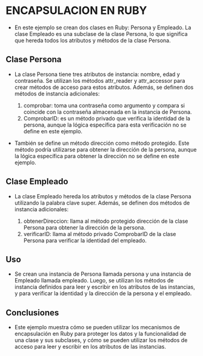 # ENCAPSULACION EN RUBY

  * En este ejemplo se crean dos clases en Ruby: Persona y Empleado. La clase Empleado es una subclase de la clase Persona, lo que significa que hereda todos los atributos y métodos de la clase Persona.

## Clase Persona
* La clase Persona tiene tres atributos de instancia: nombre, edad y contraseña. Se utilizan los métodos attr_reader y attr_accessor para crear métodos de acceso para estos atributos. Además, se definen dos métodos de instancia adicionales:

     1. comprobar: toma una contraseña como argumento y compara si coincide con la contraseña almacenada en la instancia de Persona.
     2. ComprobarID: es un método privado que verifica la identidad de la persona, aunque la lógica específica para esta verificación no se define en este ejemplo.

* También se define un método dirección como método protegido. Este método podría utilizarse para obtener la dirección de la persona, aunque la lógica específica para obtener la dirección no se define en este ejemplo.

## Clase Empleado
* La clase Empleado hereda los atributos y métodos de la clase Persona utilizando la palabra clave super. Además, se definen dos métodos de instancia adicionales:

     1. obtenerDireccion: llama al método protegido dirección de la clase Persona para obtener la dirección de la persona.
     2. verificarID: llama al método privado ComprobarID de la clase Persona para verificar la identidad del empleado.
## Uso
* Se crean una instancia de Persona llamada persona y una instancia de Empleado llamada empleado. Luego, se utilizan los métodos de instancia definidos para leer y escribir en los atributos de las instancias, y para verificar la identidad y la dirección de la persona y el empleado.

## Conclusiones
* Este ejemplo muestra cómo se pueden utilizar los mecanismos de encapsulación en Ruby para proteger los datos y la funcionalidad de una clase y sus subclases, y cómo se pueden utilizar los métodos de acceso para leer y escribir en los atributos de las instancias.
